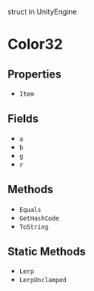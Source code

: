 struct in UnityEngine
# Color32

## Properties
- `Item`
## Fields
- `a`
- `b`
- `g`
- `r`
## Methods
- `Equals`
- `GetHashCode`
- `ToString`
## Static Methods
- `Lerp`
- `LerpUnclamped`
